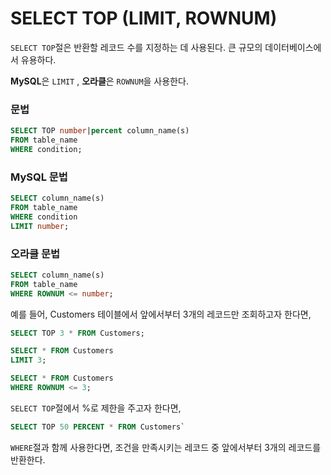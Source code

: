 # SELECT TOP (LIMIT, ROWNUM)

`SELECT TOP`절은 반환할 레코드 수를 지정하는 데 사용된다. 큰 규모의 데이터베이스에서 유용하다.

**MySQL**은  `LIMIT` , **오라클**은 `ROWNUM`을 사용한다.

### 문법

```sql
SELECT TOP number|percent column_name(s)
FROM table_name
WHERE condition;
```

### MySQL 문법

```sql
SELECT column_name(s)
FROM table_name
WHERE condition
LIMIT number;
```

### 오라클 문법

```sql
SELECT column_name(s)
FROM table_name
WHERE ROWNUM <= number;
```

예를 들어, Customers 테이블에서 앞에서부터 3개의 레코드만 조회하고자 한다면,

```sql
SELECT TOP 3 * FROM Customers;

SELECT * FROM Customers
LIMIT 3;

SELECT * FROM Customers
WHERE ROWNUM <= 3;
```

`SELECT TOP`절에서 %로 제한을 주고자 한다면, 

```sql
SELECT TOP 50 PERCENT * FROM Customers`
```

`WHERE`절과 함께 사용한다면, 조건을 만족시키는 레코드 중 앞에서부터 3개의 레코드를 반환한다.